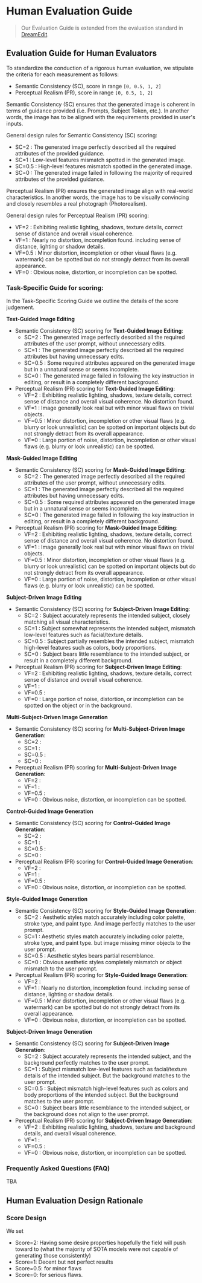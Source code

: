# Human Evaluation Guide

> Our Evaluation Guide is extended from the evaluation standard in [DreamEdit](https://arxiv.org/abs/2306.12624).

## Evaluation Guide for Human Evaluators

To standardize the conduction of a rigorous human evaluation, we stipulate the criteria for each measurement as follows:
* Semantic Consistency (SC), score in range `[0, 0.5, 1, 2]`
* Perceptual Realism (PR), score in range `[0, 0.5, 1, 2]`


Semantic Consistency (SC) ensures that the generated image is coherent in terms of guidance provided (i.e. Prompts, Subject Token, etc.). In another words, the image has to be aligned with the requirements provided in user's inputs.


General design rules for Semantic Consistency (SC) scoring:
* SC=2 : The generated image perfectly described all the required attributes of the provided guidance.
* SC=1 : Low-level features mismatch spotted in the generated image.
* SC=0.5 : High-level features mismatch spotted in the generated image.
* SC=0 : The generated image failed in following the majority of required attributes of the provided guidance.


Perceptual Realism (PR) ensures the generated image align with real-world characteristics. In another words, the image has to be visually convincing and closely resembles a real photograph (Photorealism).


General design rules for Perceptual Realism (PR) scoring:
* VF=2 : Exhibiting realistic lighting, shadows, texture details, correct sense of distance and overall visual coherence.
* VF=1 : Nearly no distortion, incompletion found. including sense of distance, lighting or shadow details.
* VF=0.5 : Minor distortion, incompletion or other visual flaws (e.g. watermark) can be spotted but do not strongly detract from its overall appearance.
* VF=0 : Obvious noise, distortion, or incompletion can be spotted.


### Task-Specific Guide for scoring:

In the Task-Specific Scoring Guide we outline the details of the score judgement.

**Text-Guided Image Editing**
* Semantic Consistency (SC) scoring for **Text-Guided Image Editing**:
    * SC=2 : The generated image perfectly described all the required attributes of the user prompt, without unnecessary edits.
    * SC=1 : The generated image perfectly described all the required attributes but having unnecessary edits.
    * SC=0.5 : Some required attributes appeared on the generated image but in a unnatural sense or seems incomplete.
    * SC=0 : The generated image failed in following the key instruction in editing, or result in a completely different background.
* Perceptual Realism (PR) scoring for **Text-Guided Image Editing**:
    * VF=2 : Exhibiting realistic lighting, shadows, texture details, correct sense of distance and overall visual coherence. No distortion found.
    * VF=1 : Image generally look real but with minor visual flaws on trivial objects.
    * VF=0.5 : Minor distortion, incompletion or other visual flaws (e.g. blurry or look unrealistic) can be spotted on important objects but do not strongly detract from its overall appearance.
    * VF=0 : Large portion of noise, distortion, incompletion or other visual flaws (e.g. blurry or look unrealistic) can be spotted.


**Mask-Guided Image Editing**
* Semantic Consistency (SC) scoring for **Mask-Guided Image Editing**:
    * SC=2 : The generated image perfectly described all the required attributes of the user prompt, without unnecessary edits.
    * SC=1 : The generated image perfectly described all the required attributes but having unnecessary edits.
    * SC=0.5 : Some required attributes appeared on the generated image but in a unnatural sense or seems incomplete.
    * SC=0 : The generated image failed in following the key instruction in editing, or result in a completely different background.
* Perceptual Realism (PR) scoring for **Mask-Guided Image Editing**:
    * VF=2 : Exhibiting realistic lighting, shadows, texture details, correct sense of distance and overall visual coherence. No distortion found.
    * VF=1 : Image generally look real but with minor visual flaws on trivial objects.
    * VF=0.5 : Minor distortion, incompletion or other visual flaws (e.g. blurry or look unrealistic) can be spotted on important objects but do not strongly detract from its overall appearance.
    * VF=0 : Large portion of noise, distortion, incompletion or other visual flaws (e.g. blurry or look unrealistic) can be spotted.


**Subject-Driven Image Editing**
* Semantic Consistency (SC) scoring for **Subject-Driven Image Editing**:
    * SC=2 : Subject accurately represents the intended subject, closely matching all visual characteristics.
    * SC=1 : Subject somewhat represents the intended subject, mismatch low-level features such as facial/texture details.
    * SC=0.5 : Subject partially resembles the intended subject, mismatch high-level features such as colors, body proportions. 
    * SC=0 : Subject bears little resemblance to the intended subject, or result in a completely different background.
* Perceptual Realism (PR) scoring for **Subject-Driven Image Editing**:
    * VF=2 : Exhibiting realistic lighting, shadows, texture details, correct sense of distance and overall visual coherence.
    * VF=1 : 
    * VF=0.5 : 
    * VF=0 : Large portion of noise, distortion, or incompletion can be spotted on the object or in the background.


**Multi-Subject-Driven Image Generation**
* Semantic Consistency (SC) scoring for **Multi-Subject-Driven Image Generation**:
    * SC=2 :
    * SC=1 :
    * SC=0.5 : 
    * SC=0 : 
* Perceptual Realism (PR) scoring for **Multi-Subject-Driven Image Generation**:
    * VF=2 : 
    * VF=1 : 
    * VF=0.5 : 
    * VF=0 : Obvious noise, distortion, or incompletion can be spotted.


**Control-Guided Image Generation**
* Semantic Consistency (SC) scoring for **Control-Guided Image Generation**:
    * SC=2 :
    * SC=1 :
    * SC=0.5 : 
    * SC=0 : 
* Perceptual Realism (PR) scoring for **Control-Guided Image Generation**:
    * VF=2 : 
    * VF=1 : 
    * VF=0.5 : 
    * VF=0 : Obvious noise, distortion, or incompletion can be spotted.


**Style-Guided Image Generation**
* Semantic Consistency (SC) scoring for **Style-Guided Image Generation**:
    * SC=2 : Aesthetic styles match accurately including color palette, stroke type, and paint type. And image perfectly matches to the user prompt.
    * SC=1 : Aesthetic styles match accurately including color palette, stroke type, and paint type. but image missing minor objects to the user prompt.
    * SC=0.5 : Aesthetic styles bears partial resemblance.
    * SC=0 : Obvious aesthetic styles completely mismatch or object mismatch to the user prompt.
* Perceptual Realism (PR) scoring for **Style-Guided Image Generation**:
    * VF=2 : 
    * VF=1 : Nearly no distortion, incompletion found. including sense of distance, lighting or shadow details.
    * VF=0.5 : Minor distortion, incompletion or other visual flaws (e.g. watermark) can be spotted but do not strongly detract from its overall appearance.
    * VF=0 : Obvious noise, distortion, or incompletion can be spotted.


**Subject-Driven Image Generation**
* Semantic Consistency (SC) scoring for **Subject-Driven Image Generation**:
    * SC=2 : Subject accurately represents the intended subject, and the background perfectly matches to the user prompt. 
    * SC=1 : Subject mismatch low-level features such as facial/texture details of the intended subject. But the background matches to the user prompt.
    * SC=0.5 : Subject mismatch high-level features such as colors and body proportions of the intended subject. But the background matches to the user prompt.
    * SC=0 : Subject bears little resemblance to the intended subject, or the background does not align to the user prompt.
* Perceptual Realism (PR) scoring for **Subject-Driven Image Generation**:
    * VF=2 : Exhibiting realistic lighting, shadows, texture and background details, and overall visual coherence.
    * VF=1 : 
    * VF=0.5 : 
    * VF=0 : Obvious noise, distortion, or incompletion can be spotted.


### Frequently Asked Questions (FAQ)
TBA

## Human Evaluation Design Rationale

### Score Design

We set 
* Score=2: Having some desire properties hopefully the field will push toward to (what the majority of SOTA models were not capable of generating those consistently)
* Score=1: Decent but not perfect results
* Score=0.5: for minor flaws
* Score=0: for serious flaws.
